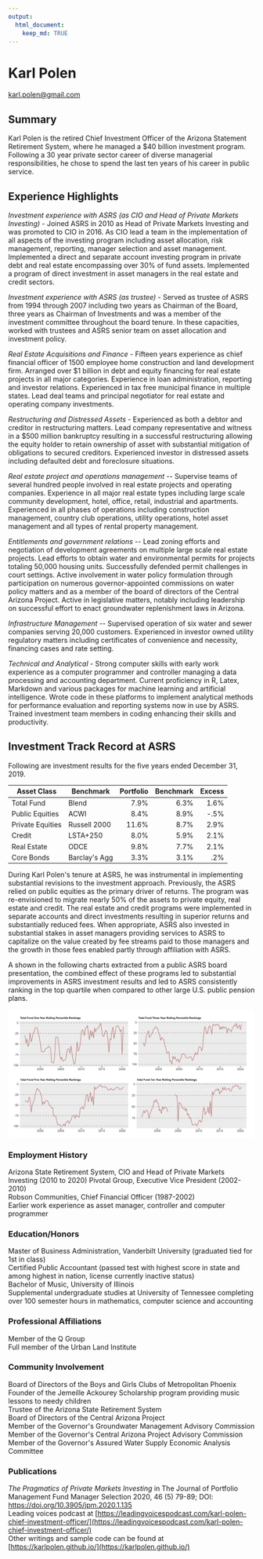 ```yaml
---
output: 
  html_document:
    keep_md: TRUE
---
```



# Karl Polen
karl.polen@gmail.com    


## Summary

Karl Polen is the retired Chief Investment Officer of the Arizona Statement Retirement System, where he managed a $40 billion investment program.  Following a 30 year private sector career of diverse managerial responsibilities, he chose to spend the last ten years of his career in public service.

## Experience Highlights

*Investment experience with ASRS (as CIO and Head of Private Markets Investing)* - Joined ASRS in 2010 as Head of Private Markets Investing and was promoted to CIO in 2016.  As CIO lead a team in the implementation of all aspects of the investing program including asset allocation, risk management, reporting, manager selection and asset management.  Implemented a direct and separate account investing program in private debt and real estate encompassing over 30% of fund assets.  Implemented a program of direct investment in asset managers in the real estate and credit sectors.   

*Investment experience with ASRS (as trustee)* - Served as trustee of ASRS from 1994 through 2007 including two years as Chairman of the Board, three years as Chairman of Investments and was a member of the investment committee throughout the board tenure.  In these capacities, worked with trustees and ASRS senior team on asset allocation and investment policy.    

*Real Estate Acquisitions and Finance* - Fifteen years experience as chief financial officer of 1500 employee home construction and land development firm.  Arranged over $1 billion in debt and equity financing for real estate projects in all major categories.  Experience in loan administration, reporting and investor relations.  Experienced in tax free municipal finance in multiple states.  Lead deal teams and principal negotiator for real estate and operating company investments.

*Restructuring and Distressed Assets* - Experienced as both a debtor and creditor in restructuring matters. Lead company representative and witness in a $500 million bankruptcy resulting in a successful restructuring allowing the equity holder to retain ownership of asset with substantial mitigation of obligations to secured creditors.  Experienced investor in distressed assets including defaulted debt and foreclosure situations.

*Real estate project and operations management* -- Supervise teams of several hundred people involved in real estate projects and operating companies. Experience in all major real estate types including large scale community development, hotel, office, retail, industrial and apartments.  Experienced in all phases of operations including construction management, country club operations, utility operations, hotel asset management and all types of rental property management.  

*Entitlements and government relations*  -- Lead zoning efforts and negotiation of development agreements on multiple large scale real estate projects.  Lead efforts to obtain water and environmental permits for projects totaling 50,000 housing units. Successfully defended permit challenges in court settings. Active involvement in water policy formulation through participation on numerous governor-appointed commissions on water policy matters and as a member of the board of directors of the Central Arizona Project. Active in legislative matters, notably including leadership on successful effort to enact groundwater replenishment laws in Arizona.  

*Infrastructure Management* -- Supervised operation of six water and sewer companies serving 20,000 customers.  Experienced in investor owned utility regulatory matters including certificates of convenience and necessity, financing cases and rate setting. 

*Technical and Analytical* - Strong computer skills with early work experience as a computer programmer and controller managing a data processing and accounting department.  Current proficiency in R, Latex, Markdown and various packages for machine learning and artificial intelligence.   Wrote code in these platforms to implement analytical methods for performance evaluation and reporting systems now in use by ASRS.  Trained investment team members in coding enhancing their skills and productivity.

## Investment Track Record at ASRS
Following are investment results for the five years ended December 31, 2019.  

Asset Class	| Benchmark	| Portfolio|	Benchmark| Excess
------------|----------- | --------:| --------:| -----:|
Total Fund |	Blend	| 7.9%	| 6.3%	| 1.6%|
Public Equities | 	ACWI	| 8.4%	| 8.9%	| -.5%| 
Private Equities | Russell 2000	| 11.6%	| 8.7%	| 2.9%|    
Credit	| LSTA+250 |	8.0%	| 5.9%	| 2.1%|
Real Estate |	ODCE	 | 9.8%	| 7.7%	| 2.1%|   
Core Bonds	| Barclay's Agg	| 3.3%	| 3.1%	| .2%| 

During Karl Polen's tenure at ASRS, he was instrumental in implementing substantial revisions to the investment approach.  Previously, the ASRS relied on public equities as the primary driver of returns.  The program was re-envisioned to migrate nearly 50% of the assets to private equity, real estate and credit.  The real estate and credit programs were implemented in separate accounts and direct investments resulting in superior returns and substantially reduced fees.  When appropriate, ASRS also invested in substantial stakes in asset managers providing services to ASRS to capitalize on the value created by fee streams paid to those managers and the growth in those fees enabled partly through affiliation with ASRS.  

A shown in the following charts extracted from a public ASRS board presentation, the combined effect of these programs led to substantial improvements in ASRS investment results and led to ASRS consistently ranking in the top quartile when compared to other large U.S. public pension plans. 

![](asrs_ranking.png)

### Employment History
Arizona State Retirement System, CIO and Head of Private Markets Investing (2010 to 2020)
Pivotal Group, Executive Vice President (2002-2010)     
Robson Communities, Chief Financial Officer (1987-2002)    
Earlier work experience as asset manager, controller and computer programmer    

### Education/Honors
Master of Business Administration, Vanderbilt University (graduated tied for 1st in class)    
Certified Public Accountant (passed test with highest score in state and among highest in nation, license currently inactive status)    
Bachelor of Music, University of Illinois    
Supplemental undergraduate studies at University of Tennessee completing over 100 semester hours in mathematics, computer science and accounting 

### Professional Affiliations
Member of the Q Group    
Full member of the Urban Land Institute    

### Community Involvement
Board of Directors of the Boys and Girls Clubs of Metropolitan Phoenix    
Founder of the Jemeille Ackourey Scholarship program providing music lessons to needy children    
Trustee of the Arizona State Retirement System     
Board of Directors of the Central Arizona Project    
Member of the Governor's Groundwater Management Advisory Commission     
Member of the Governor's Central Arizona Project Advisory Commission     
Member of the Governor's Assured Water Supply Economic Analysis Committee    

### Publications
*The Pragmatics of Private Markets Investing* in The Journal of Portfolio Management Fund Manager Selection 2020, 46 (5) 79-89; DOI: https://doi.org/10.3905/jpm.2020.1.135     
Leading voices podcast at [https://leadingvoicespodcast.com/karl-polen-chief-investment-officer/](https://leadingvoicespodcast.com/karl-polen-chief-investment-officer/)    
Other writings and sample code can be found at [https://karlpolen.github.io/](https://karlpolen.github.io/) 



